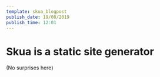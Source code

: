 ```yaml
---
template: skua_blogpost
publish_date: 19/08/2019
publish_time: 12:01
---
```

# Skua is a static site generator
(No surprises here)
